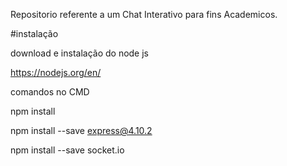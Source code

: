 Repositorio referente a um Chat Interativo para fins Academicos.

#instalação

 download e instalação do node js
 
   https://nodejs.org/en/
   
 comandos no CMD
 
   npm install
   
   npm install --save express@4.10.2
   
   npm install --save socket.io
   